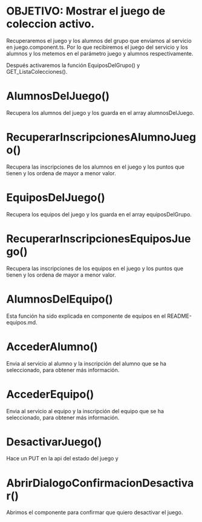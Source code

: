 # OBJETIVO: Mostrar el juego de coleccion activo.

<!-- juego-de-coleccion-seleccionado-activo.component.ts -->

Recuperaremos el juego y los alumnos del grupo que enviamos al servicio en juego.component.ts. Por lo que recibiremos el juego del servicio y los alumnos y los metemos en el parámetro juego y alumnos respectivamente. 

Después activaremos la función EquiposDelGrupo() y GET_ListaColecciones().

# AlumnosDelJuego()

Recupera los alumnos del juego y los guarda en el array alumnosDelJuego. 

# RecuperarInscripcionesAlumnoJuego()

Recupera las inscripciones de los alumnos en el juego y los puntos que tienen y los ordena de mayor a menor valor.

# EquiposDelJuego()

Recupera los equipos del juego y los guarda en el array equiposDelGrupo.

# RecuperarInscripcionesEquiposJuego()

Recupera las inscripciones de los equipos en el juego y los puntos que tienen y los ordena de mayor a menor valor.



# AlumnosDelEquipo()

Esta función ha sido explicada en componente de equipos en el README-equipos.md.

# AccederAlumno()

Envia al servicio al alumno y la inscripción del alumno que se ha seleccionado, para obtener más información.

# AccederEquipo()

Envia al servicio al equipo y la inscripción del equipo que se ha seleccionado, para obtener más información.

# DesactivarJuego()

Hace un PUT en la api del estado del juego y 

# AbrirDialogoConfirmacionDesactivar()

Abrimos el componente para confirmar que quiero desactivar el juego.
